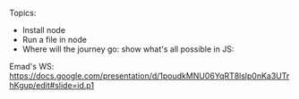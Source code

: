 Topics:

* Install node
* Run a file in node
* Where will the journey go: show what's all possible in JS:

Emad's WS: https://docs.google.com/presentation/d/1poudkMNU06YqRT8lslp0nKa3UTrhKgup/edit#slide=id.p1
